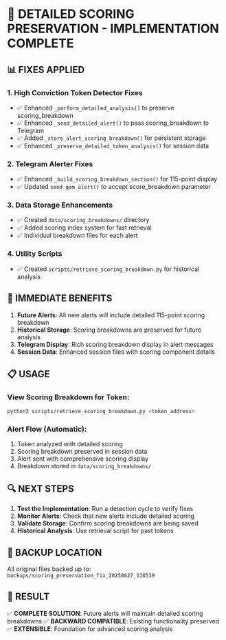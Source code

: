 
# 🎯 DETAILED SCORING PRESERVATION - IMPLEMENTATION COMPLETE

## 📊 FIXES APPLIED

### 1. **High Conviction Token Detector Fixes**
- ✅ Enhanced `_perform_detailed_analysis()` to preserve scoring_breakdown
- ✅ Enhanced `_send_detailed_alert()` to pass scoring_breakdown to Telegram
- ✅ Added `_store_alert_scoring_breakdown()` for persistent storage
- ✅ Enhanced `_preserve_detailed_token_analysis()` for session data

### 2. **Telegram Alerter Fixes**
- ✅ Enhanced `_build_scoring_breakdown_section()` for 115-point display
- ✅ Updated `send_gem_alert()` to accept score_breakdown parameter

### 3. **Data Storage Enhancements**
- ✅ Created `data/scoring_breakdowns/` directory
- ✅ Added scoring index system for fast retrieval
- ✅ Individual breakdown files for each alert

### 4. **Utility Scripts**
- ✅ Created `scripts/retrieve_scoring_breakdown.py` for historical analysis

## 🚀 IMMEDIATE BENEFITS

1. **Future Alerts**: All new alerts will include detailed 115-point scoring breakdown
2. **Historical Storage**: Scoring breakdowns are preserved for future analysis
3. **Telegram Display**: Rich scoring breakdown display in alert messages
4. **Session Data**: Enhanced session files with scoring component details

## 📋 USAGE

### View Scoring Breakdown for Token:
```bash
python3 scripts/retrieve_scoring_breakdown.py <token_address>
```

### Alert Flow (Automatic):
1. Token analyzed with detailed scoring
2. Scoring breakdown preserved in session data
3. Alert sent with comprehensive scoring display
4. Breakdown stored in `data/scoring_breakdowns/`

## 🔍 NEXT STEPS

1. **Test the Implementation**: Run a detection cycle to verify fixes
2. **Monitor Alerts**: Check that new alerts include detailed scoring
3. **Validate Storage**: Confirm scoring breakdowns are being saved
4. **Historical Analysis**: Use retrieval script for past tokens

## 📁 BACKUP LOCATION
All original files backed up to: `backups/scoring_preservation_fix_20250627_130539`

## 🎯 RESULT
✅ **COMPLETE SOLUTION**: Future alerts will maintain detailed scoring breakdowns
✅ **BACKWARD COMPATIBLE**: Existing functionality preserved
✅ **EXTENSIBLE**: Foundation for advanced scoring analysis

